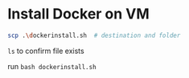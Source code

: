 # Install Docker on VM 

```bash
scp .\dockerinstall.sh  # destination and folder
```

`ls` to confirm file exists

run `bash dockerinstall.sh` 